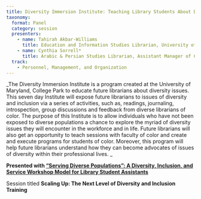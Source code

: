 ```yaml
---
title: Diversity Immersion Institute: Teaching Library Students About Diverse Populations
taxonomy:
  format: Panel
  category: session
  presenters:
    - name: Tahirah Akbar-Williams
      title: Education and Information Studies Librarian, University of Maryland, College Park
    - name: Cynthia Sorrell*
      title: Arabic & Persian Studies Librarian, Assistant Manager of Collections University of Maryland, College Park
  track:
    - Personnel, Management, and Organization
---
```

_The Diversity Immersion Institute is a program created at the University of Maryland, College Park to educate future
 librarians about diversity issues.  This seven day Institute will expose future librarians to issues of diversity 
 and inclusion via a series of activities, such as, readings, journaling, introspection, group discussions and feedback from diverse librarians of color.  The purpose of this Institute is to allow individuals who have not been exposed to diverse populations a chance to explore the myriad of diversity issues they will encounter in the workforce and in life. Future librarians will also get an opportunity to teach sessions with faculty of color and create and execute programs for students of color.  Moreover, this program will help future librarians understand how they can become advocates of issues of diversity within their professional lives. _

**Presented with [“Serving Diverse Populations”: A Diversity, Inclusion, and Service Workshop Model for Library 
Student Assistants](/program/sessions/Serving-Diverse-Populations-A-Diversity-Inclusion-and-Service-Workshop-Model-for-Library-Student-Assistants)**

Session titled **Scaling Up: The Next Level of Diversity and Inclusion Training** 

